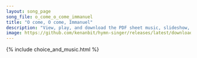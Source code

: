 ```yaml
---
layout: song_page
song_file: o_come_o_come_immanuel
title: "O come, O come, Immanuel"
description: "View, play, and download the PDF sheet music, slideshow, and audio. Lyrics: O come, O come, Immanuel, and ransom captive Israel, that mourns in lonely exile here, until the Son of God appear.    Rejoice! Rejoice!   Immanuel sh... english christian winter 4part"
image: https://github.com/kenanbit/hymn-singer/releases/latest/download/o_come_o_come_immanuel-trad.png
---
```


{% include choice_and_music.html %}